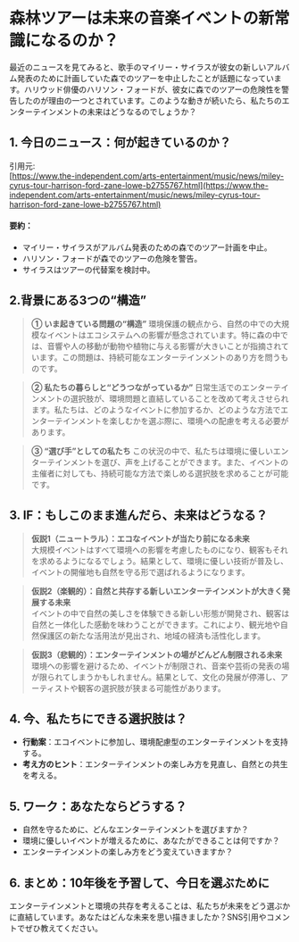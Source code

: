 # 森林ツアーは未来の音楽イベントの新常識になるのか？

最近のニュースを見てみると、歌手のマイリー・サイラスが彼女の新しいアルバム発表のために計画していた森でのツアーを中止したことが話題になっています。ハリウッド俳優のハリソン・フォードが、彼女に森でのツアーの危険性を警告したのが理由の一つとされています。このような動きが続いたら、私たちのエンターテインメントの未来はどうなるのでしょうか？

## 1. 今日のニュース：何が起きているのか？
引用元:  
[https://www.the-independent.com/arts-entertainment/music/news/miley-cyrus-tour-harrison-ford-zane-lowe-b2755767.html](https://www.the-independent.com/arts-entertainment/music/news/miley-cyrus-tour-harrison-ford-zane-lowe-b2755767.html)

#### 要約：
- マイリー・サイラスがアルバム発表のための森でのツアー計画を中止。
- ハリソン・フォードが森でのツアーの危険を警告。
- サイラスはツアーの代替案を検討中。

## 2.背景にある3つの“構造”

> **① いま起きている問題の“構造”**
環境保護の観点から、自然の中での大規模なイベントはエコシステムへの影響が懸念されています。特に森の中では、音響や人の移動が動物や植物に与える影響が大きいことが指摘されています。この問題は、持続可能なエンターテインメントのあり方を問うものです。

> **② 私たちの暮らしと“どうつながっているか”**
日常生活でのエンターテインメントの選択肢が、環境問題と直結していることを改めて考えさせられます。私たちは、どのようなイベントに参加するか、どのような方法でエンターテインメントを楽しむかを選ぶ際に、環境への配慮を考える必要があります。

> **③ “選び手”としての私たち**
この状況の中で、私たちは環境に優しいエンターテインメントを選び、声を上げることができます。また、イベントの主催者に対しても、持続可能な方法で楽しめる選択肢を求めることが可能です。

## 3. IF：もしこのまま進んだら、未来はどうなる？

> **仮説1（ニュートラル）：エコなイベントが当たり前になる未来**  
> 大規模イベントはすべて環境への影響を考慮したものになり、観客もそれを求めるようになるでしょう。結果として、環境に優しい技術が普及し、イベントの開催地も自然を守る形で選ばれるようになります。

> **仮説2（楽観的）：自然と共存する新しいエンターテインメントが大きく発展する未来**  
> イベントの中で自然の美しさを体験できる新しい形態が開発され、観客は自然と一体化した感動を味わうことができます。これにより、観光地や自然保護区の新たな活用法が見出され、地域の経済も活性化します。

> **仮説3（悲観的）：エンターテインメントの場がどんどん制限される未来**  
> 環境への影響を避けるため、イベントが制限され、音楽や芸術の発表の場が限られてしまうかもしれません。結果として、文化の発展が停滞し、アーティストや観客の選択肢が狭まる可能性があります。

## 4. 今、私たちにできる選択肢は？
- **行動案**：エコイベントに参加し、環境配慮型のエンターテインメントを支持する。  
- **考え方のヒント**：エンターテインメントの楽しみ方を見直し、自然との共生を考える。

## 5. ワーク：あなたならどうする？
- 自然を守るために、どんなエンターテインメントを選びますか？
- 環境に優しいイベントが増えるために、あなたができることは何ですか？
- エンターテインメントの楽しみ方をどう変えていきますか？

## 6. まとめ：10年後を予習して、今日を選ぶために
エンターテインメントと環境の共存を考えることは、私たちが未来をどう選ぶかに直結しています。あなたはどんな未来を思い描きましたか？SNS引用やコメントでぜひ教えてください。